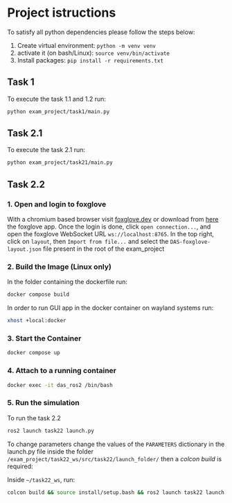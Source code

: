 # Project istructions

To satisfy all python dependencies please follow the steps below:

1. Create virtual environment: `python -m venv venv`
2. activate it (on bash/Linux): `source venv/bin/activate`
3. Install packages: `pip install -r requirements.txt`

## Task 1

To execute the task 1.1 and 1.2 run:

```bash
python exam_project/task1/main.py
```

## Task 2.1

To execute the task 2.1 run:

```bash
python exam_project/task21/main.py 
```

## Task 2.2


### 1. Open and login to foxglove

With a chromium based browser visit [foxglove.dev](https://app.foxglove.dev/) or download from [here](https://foxglove.dev/download) the foxglove app.
Once the login is done, click `open connection...`, and open the foxglove WebSocket URL `ws://localhost:8765`.
In the top right, click on `layout`, then `Import from file...` and select the `DAS-foxglove-layout.json` file present in the root of the exam_project

### 2. Build the Image (Linux only)

In the folder containing the dockerfile run:

```bash
docker compose build
```

In order to run GUI app in the docker container on wayland systems run:

```bash
xhost +local:docker
```

### 3. Start the Container

```bash
docker compose up
```

### 4. Attach to a running container

```bash
docker exec -it das_ros2 /bin/bash
```

### 5. Run the simulation

To run the task 2.2

```bash
ros2 launch task22 launch.py
```

To change parameters change the values of the `PARAMETERS` dictionary in the launch.py file inside the folder `/exam_project/task22_ws/src/task22/launch_folder/` then a *colcon build* is required:

Inside `~/task22_ws`, run:

```bash
colcon build && source install/setup.bash && ros2 launch task22 launch.py
```
